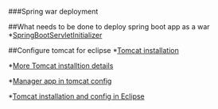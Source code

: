 ###Spring war deployment


##What needs to be done to deploy spring boot app as a war
*[SpringBootServletInitializer](https://docs.spring.io/spring-boot/docs/current/api/org/springframework/boot/web/servlet/support/SpringBootServletInitializer.html)

##Configure tomcat for eclipse
*[Tomcat installation](https://www.zoftino.com/running-maven-web-application-on-tomcat-in-eclipse#install-tomcat-eclipse-plug-in)

*[More Tomcat installtion details](https://www.codejava.net/servers/tomcat/how-to-deploy-a-java-web-application-on-tomcat)

*[Manager app in tomcat config](https://www.mkyong.com/tomcat/tomcat-default-administrator-password/)

*[Tomcat installation and config in Eclipse](https://stackoverflow.com/questions/20235909/tomcat-is-not-working-in-eclipse)
